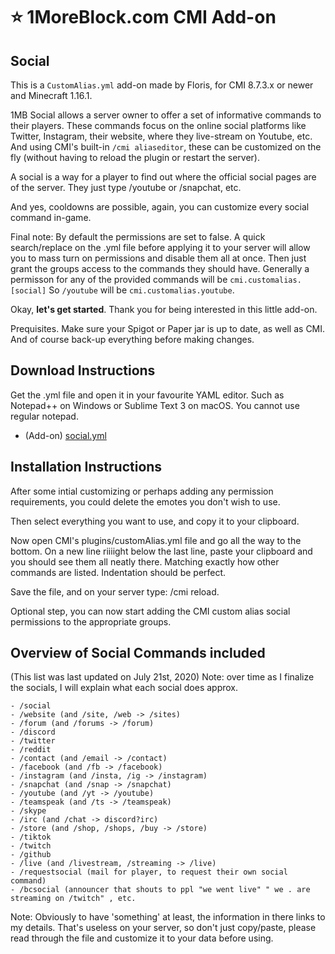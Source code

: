# :star: 1MoreBlock.com CMI Add-on

## Social

This is a `CustomAlias.yml` add-on made by Floris, for CMI 8.7.3.x or newer and Minecraft 1.16.1. 

1MB Social allows a server owner to offer a set of informative commands to their players. These commands focus on the online social platforms like Twitter, Instagram, their website, where they live-stream on Youtube, etc. And using CMI's built-in `/cmi aliaseditor`, these can be customized on the fly (without having to reload the plugin or restart the server).

A social is a way for a player to find out where the official social pages are of the server. They just type /youtube or /snapchat, etc. 

And yes, cooldowns are possible, again, you can customize every social command in-game. 

Final note: By default the permissions are set to false. A quick search/replace on the .yml file before applying it to your server will allow you to mass turn on permissions and disable them all at once. Then just grant the groups access to the commands they should have. Generally a permisson for any of the provided commands will be `cmi.customalias.[social]` So `/youtube` will be `cmi.customalias.youtube`. 

Okay, **let's get started**. Thank you for being interested in this little add-on.

Prequisites. Make sure your Spigot or Paper jar is up to date, as well as CMI. And of course back-up everything before making changes. 

## Download Instructions

Get the .yml file and open it in your favourite YAML editor. Such as Notepad++ on Windows or Sublime Text 3 on macOS. You cannot use regular notepad.

- (Add-on) [social.yml](/Resources/Add-ons/social.yml)

## Installation Instructions

After some intial customizing or perhaps adding any permission requirements, you could delete the emotes you don't wish to use. 

Then select everything you want to use, and copy it to your clipboard. 

Now open CMI's plugins/customAlias.yml file and go all the way to the bottom. On a new line riiiight below the last line, paste your clipboard and you should see them all neatly there. Matching exactly how other commands are listed. Indentation should be perfect.

Save the file, and on your server type: /cmi reload. 

Optional step, you can now start adding the CMI custom alias social permissions to the appropriate groups.

## Overview of Social Commands included

(This list was last updated on July 21st, 2020)
Note: over time as I finalize the socials, I will explain what each social does approx. 

```
- /social
- /website (and /site, /web -> /sites)
- /forum (and /forums -> /forum)
- /discord
- /twitter
- /reddit
- /contact (and /email -> /contact)
- /facebook (and /fb -> /facebook)
- /instagram (and /insta, /ig -> /instagram)
- /snapchat (and /snap -> /snapchat)
- /youtube (and /yt -> /youtube)
- /teamspeak (and /ts -> /teamspeak)
- /skype
- /irc (and /chat -> discord?irc)
- /store (and /shop, /shops, /buy -> /store)
- /tiktok
- /twitch
- /github
- /live (and /livestream, /streaming -> /live)
- /requestsocial (mail for player, to request their own social command)
- /bcsocial (announcer that shouts to ppl "we went live" " we . are streaming on /twitch" , etc.
```

Note: Obviously to have 'something' at least, the information in there links to my details. That's useless on your server, so don't just copy/paste, please read through the file and customize it to your data before using. 
